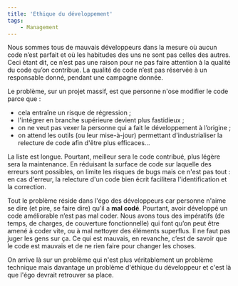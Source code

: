 ```yaml
---
title: 'Ethique du développement'
tags:
    - Management
---
```


Nous sommes tous de mauvais développeurs dans la mesure où aucun code n’est
parfait et où les habitudes des uns ne sont pas celles des autres. Ceci étant
dit, ce n’est pas une raison pour ne pas faire attention à la qualité du code
qu’on contribue. La qualité de code n’est pas réservée à un responsable donné,
pendant une campagne donnée.

<!-- more -->

Le problème, sur un projet massif, est que personne n'ose modifier le code parce
que :

-   cela entraîne un risque de régression ;
-   l'intégrer en branche supérieure devient plus fastidieux ;
-   on ne veut pas vexer la personne qui a fait le développement à l’origine ;
-   on attend les outils (ou leur mise-à-jour) permettant d'industrialiser la
    relecture de code afin d'être plus efficaces...

La liste est longue. Pourtant, meilleur sera le code contribué, plus légère sera
la maintenance. En réduisant la surface de code sur laquelle des erreurs sont
possibles, on limite les risques de bugs mais ce n'est pas tout : en cas
d'erreur, la relecture d'un code bien écrit facilitera l'identification et la
correction.

Tout le problème réside dans l'égo des développeurs car personne n'aime se dire
(et pire, se faire dire) qu’il a **mal codé**. Pourtant, avoir développé un code
améliorable n’est pas mal coder. Nous avons tous des impératifs (de temps, de
charges, de couverture fonctionnelle) qui font qu’on peut être amené à coder
vite, ou à mal nettoyer des éléments superflus. Il ne faut pas juger les gens
sur ça. Ce qui est mauvais, en revanche, c’est de savoir que le code est mauvais
et de ne rien faire pour changer les choses.

On arrive là sur un problème qui n'est plus véritablement un problème technique
mais davantage un problème d'éthique du développeur et c'est là que l'égo
devrait retrouver sa place.
